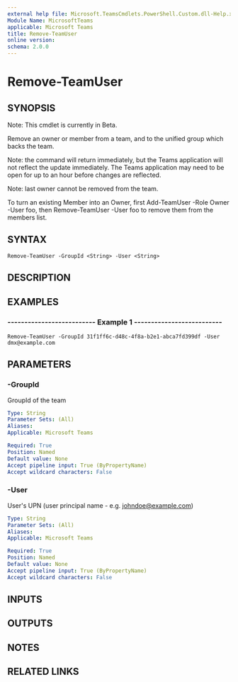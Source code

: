 ```yaml
---
external help file: Microsoft.TeamsCmdlets.PowerShell.Custom.dll-Help.xml
Module Name: MicrosoftTeams
applicable: Microsoft Teams
title: Remove-TeamUser
online version: 
schema: 2.0.0
---
```


# Remove-TeamUser

## SYNOPSIS
Note: This cmdlet is currently in Beta.

Remove an owner or member from a team,
and to the unified group which backs the team. 

Note: the command will return immediately, but the Teams application will not reflect the update immediately. The Teams application may need to be open for up to an hour before changes are reflected.

Note: last owner cannot be removed from the team.

To turn an existing Member into an Owner, 
first Add-TeamUser -Role Owner -User foo,
then Remove-TeamUser -User foo to remove them from the members list.

## SYNTAX

```
Remove-TeamUser -GroupId <String> -User <String>
```

## DESCRIPTION

## EXAMPLES

### --------------------------  Example 1  --------------------------
```
Remove-TeamUser -GroupId 31f1ff6c-d48c-4f8a-b2e1-abca7fd399df -User dmx@example.com
```

## PARAMETERS

### -GroupId
GroupId of the team

```yaml
Type: String
Parameter Sets: (All)
Aliases:
Applicable: Microsoft Teams

Required: True
Position: Named
Default value: None
Accept pipeline input: True (ByPropertyName)
Accept wildcard characters: False
```

### -User
User's UPN (user principal name - e.g.
johndoe@example.com)

```yaml
Type: String
Parameter Sets: (All)
Aliases:
Applicable: Microsoft Teams

Required: True
Position: Named
Default value: None
Accept pipeline input: True (ByPropertyName)
Accept wildcard characters: False
```

## INPUTS

## OUTPUTS

## NOTES

## RELATED LINKS

